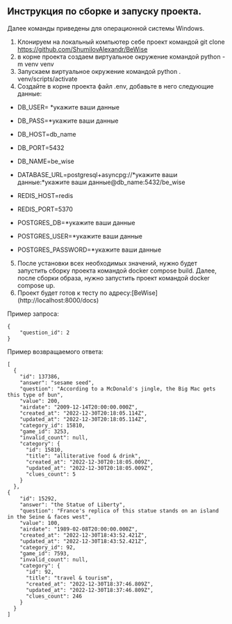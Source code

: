 <h2>Инструкция по сборке и запуску проекта.</h2>

Далее команды приведены для операционной системы Windows.
1. Клонируем на локальный компьютер себе проект командой git clone https://github.com/ShumilovAlexandr/BeWise
2. в корне проекта создаем виртуальное окружение командой python -m venv venv
3. Запускаем виртуальное окружение командой python . venv/scripts/activate
4. Создайте в корне проекта файл .env, добавьте в него следующие данные:

+ DB_USER= *укажите ваши данные
+ DB_PASS=*укажите ваши данные
+ DB_HOST=db_name
+ DB_PORT=5432
+ DB_NAME=be_wise

+ DATABASE_URL=postgresql+asyncpg://*укажите ваши данные:*укажите ваши данные@db_name:5432/be_wise

+ REDIS_HOST=redis
+ REDIS_PORT=5370

+ POSTGRES_DB=*укажите ваши данные
+ POSTGRES_USER=*укажите ваши данные
+ POSTGRES_PASSWORD=*укажите ваши данные

5. После установки всех необходимых значений, нужно будет запустить сборку 
   проекта командой docker compose build. Далее, после сборки образа, нужно 
   запустить проект командой docker compose up.
6. Проект будет готов к тесту по адресу:[BeWise] (http://localhost:8000/docs)

Пример запроса:
```
{
    "question_id": 2
}
```
Пример возвращаемого ответа:
```
[
  {
    "id": 137386,
    "answer": "sesame seed",
    "question": "According to a McDonald's jingle, the Big Mac gets this type of bun",
    "value": 200,
    "airdate": "2009-12-14T20:00:00.000Z",
    "created_at": "2022-12-30T20:18:05.114Z",
    "updated_at": "2022-12-30T20:18:05.114Z",
    "category_id": 15810,
    "game_id": 3253,
    "invalid_count": null,
    "category": {
      "id": 15810,
      "title": "alliterative food & drink",
      "created_at": "2022-12-30T20:18:05.009Z",
      "updated_at": "2022-12-30T20:18:05.009Z",
      "clues_count": 5
    }
  },
{
    "id": 15292,
    "answer": "the Statue of Liberty",
    "question": "France's replica of this statue stands on an island in the Seine & faces west",
    "value": 100,
    "airdate": "1989-02-08T20:00:00.000Z",
    "created_at": "2022-12-30T18:43:52.421Z",
    "updated_at": "2022-12-30T18:43:52.421Z",
    "category_id": 92,
    "game_id": 7593,
    "invalid_count": null,
    "category": {
      "id": 92,
      "title": "travel & tourism",
      "created_at": "2022-12-30T18:37:46.809Z",
      "updated_at": "2022-12-30T18:37:46.809Z",
      "clues_count": 246
    }
  }
]
```
